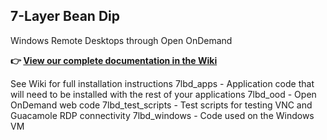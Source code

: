 ## 7-Layer Bean Dip 
Windows Remote Desktops through Open OnDemand

**👉 [View our complete documentation in the Wiki](https://github.com/BYUHPC/7lbd/wiki)**

See Wiki for full installation instructions
7lbd_apps - Application code that will need to be installed with the rest of your applications
7lbd_ood - Open OnDemand web code
7lbd_test_scripts - Test scripts for testing VNC and Guacamole RDP connectivity
7lbd_windows - Code used on the Windows VM

